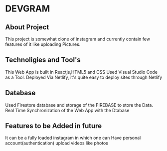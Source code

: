 # DEVGRAM

## About Project
 This project is somewhat clone of instagram and currently contain few features of it like uploading Pictures.

## Technoligies and Tool's
 This Web App is built in Reactjs,HTML5 and CSS
 Used Visual Studio Code as a Tool.
 Deployed Via Netlify, it's quite easy to deploy sites through Netlify

## Database
  Used Firestore database and storage of the FIREBASE to store the Data.
  Real Time Synchronization of the Web App with the Dtabase 

## Features to be Added in future
   It can be a fully loaded instagram in which one can 
   Have personal account(authentication) 
   upload videos
   like photos
 
